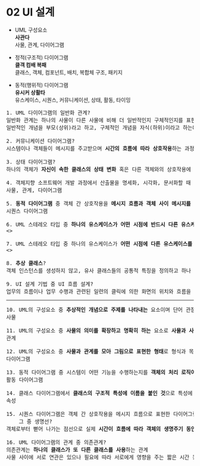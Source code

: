 02 UI 설계
===
- UML 구성요소<br>
**사관다**<br>
사물, 관계, 다이어그램<br>

- 정적(구조적) 다이어그램<br>
**클객 컴배 복패**<br>
클래스, 객체, 컴포넌트, 배치, 복합체 구조, 패키지<br>

- 동적(행위적) 다이어그램<br>
**유시커 상활타**<br>
유스케이스, 시퀀스, 커뮤니케이션, 상태, 활동, 타이밍<br>

<pre>
1. UML 다이어그램의 일반화 관계?
일반화 관계는 하나의 사물이 다른 사물에 비해 더 일반적인지 구체적인지를 표현함
일반적인 개념을 부모(상위)라고 하고, 구체적인 개념을 자식(하위)이라고 하는데, <b>구체적인 사물에서 일반적인 사물 쪽으로 속이 빈 화살표를 연결</b>해 표현함

2. 커뮤니케이션 다이어그램?
시스템이나 객체들이 메시지를 주고받으며 <b>시간의 흐름에 따라 상호작용</b>하는 과정을 표현한 다이어그램

3. 상태 다이어그램?
하나의 객체가 <b>자신이 속한 클래스의 상태 변화</b> 혹은 다른 객체와의 상호작용에 따라 <b>상태가 어떻게 변화하는지</b> 표현하는 다이어그램

4. 객체지향 소프트웨어 개발 과정에서 산출물을 명세화, 시각화, 문서화할 때 사용되는 모델링 기술과 방법론을 통합해 만든 표준화된 범용 모델링 언어인 <b>UML 구성요소 세 가지</b>?
사물, 관계, 다이어그램

5. <b>동적 다이어그램</b> 중 객체 간 상호작용을 <b>메시지 흐름과 객체 사이 메시지를 보내는 시간을 표현</b>하는 다이어그램?
시퀀스 다이어그램

6. UML 스테레오 타입 중 <b>하나의 유스케이스가 어떤 시점에 반드시 다른 유스케이스를 실행하는 포함</b> 관계?
<<include>>

7. UML 스테레오 타입 중 하나의 유스케이스가 <b>어떤 시점에 다른 유스케이스를 실행할 수도 있고, 그렇지 않을 수도 있는 확장</b> 관계?
<<extend>>

8. <b>추상 클래스</b>?
객체 인스턴스를 생성하지 않고, 유사 클래스들의 공통적 특징을 정의하고 하나 이상의 추상 메서드와 일반 필드 및 일반 메서드를 포함하는 메서드

9. UI 설계 기법 중 UI 흐름 설계?
업무의 흐름이나 업무 수행과 관련된 일련의 클릭에 의한 화면의 위치와 흐름을 흐름도 형식으로 표현하는 활동
</pre>

---

<pre>
10. UML의 구성요소 중 <b>추상적인 개념으로 주제를 나타내는</b> 요소이며 단어 관점에서 <b>명사 또는 동사</b>를 의미하는 구성요소?
사물

11. UML의 구성요소 중 <b>사물의 의미를 확장하고 명확히 하는</b> 요소로 <b>사물과 사물을 연결</b>하며 단어 관점에서 <b>형용사 또는 부사</b>를 의미하는 구성요소?
관계

12. UML의 구성요소 중 <b>사물과 관계를 모아 그림으로 표현한 형태</b>로 형식과 목적에 따라 다양하게 정의되는 구성요소?
다이어그램

13. 동적 다이어그램 중 시스템이 어떤 기능을 수행하는지를 <b>객체의 처리 로직이나 조건에 따른 처리의 흐름</b>으로 순서대로 표현하는 다이어그램>
활동 다이어그램

14. 클래스 다이어그램에서 <b>클래스의 구조적 특성에 이름을 붙인 것</b>으로 특성에 해당하는 인스턴스가 보유할 수 있는 값의 범위를 기술하는 구성요소?
속성

15. 시퀀스 다이어그램은 객체 간 상호작용을 메시지 흐름으로 표현한 다이어그램이며 객체, 생명선, 활성화, 메시지로 구성되어 있다. 
    그 중 생명선?
객체로부터 뻗어 나가는 점선으로 실제 <b>시간이 흐름에 따라 객체의 생명주기 동안 발생하는 이벤트를 명시</b>

16. UML 다이어그램의 관계 중 의존관계?
의존관계는 <b>하나의 클래스가 또 다른 클래스를 사용</b>하는 관계
사물 사이에 서로 연관은 있으나 필요에 따라 서로에게 영향을 주는 짧은 시간 동안만 유지하는 관계 표현
</pre>

